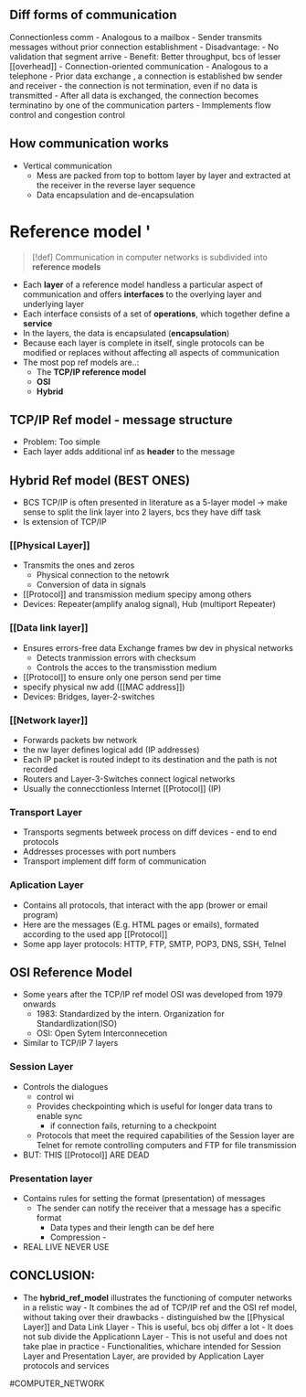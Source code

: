 

## Diff forms of communication
 Connectionless comm
		- Analogous to a mailbox
		- Sender transmits messages without prior connection establishment
		- Disadvantage:
			- No validation that segment arrive
		- Benefit: Better throughput, bcs of lesser [[overhead]]
	- Connection-oriented communication
		- Analogous to a telephone
		- Prior data exchange , a connection is established bw sender and receiver
			- the connection is not termination, even if no data is transmitted
		- After all data is exchanged, the connection becomes terminatino by one of the communication parters
		- Immplements flow control and congestion control

## How communication works
-  Vertical communication
	- Mess are packed from top to bottom layer by layer and extracted at the receiver in the reverse layer sequence
	- Data encapsulation and de-encapsulation


# Reference model '
> [!def]
> Communication in computer networks is subdivided into **reference models**

 * Each **layer** of a reference model handless a particular aspect of communication and offers **interfaces** to the overlying layer and underlying layer
 * Each interface consists of a set of **operations**, which together define a **service**
 * In the layers, the data is encapsulated (**encapsulation**)
 * Because each layer is complete in itself, single protocols can be modified or replaces without affecting all aspects of communication
 * The most pop ref models are..:
	 * The **TCP/IP reference model**
	 * **OSI**
	 * **Hybrid**
## TCP/IP Ref model - message structure
- Problem: Too simple
- Each layer adds additional inf as **header** to the message
## Hybrid Ref model (BEST ONES)
- BCS TCP/IP is often presented in literature as a 5-layer model
	-> make sense to split the link layer into 2 layers, bcs they have diff task
- Is extension of TCP/IP
### [[Physical Layer]]
- Transmits the ones and zeros
	- Physical connection to the netowrk
	- Conversion of data in signals
- [[Protocol]] and transmission medium specipy among others
- Devices: Repeater(amplify analog signal), Hub (multiport Repeater)
### [[Data link layer]]
- Ensures errors-free data Exchange frames bw dev in physical networks 
	- Detects tranmission errors with checksum
	- Controls the acces to the transmisstion medium
- [[Protocol]] to ensure only one person send per time
- specify physical nw add ([[MAC address]])
- Devices: Bridges, layer-2-switches
### [[Network layer]]
- Forwards packets bw network
- the nw layer defines logical add (IP addresses)
- Each IP packet is routed indept to its destination and the path is not recorded
- Routers and Layer-3-Switches connect logical networks
- Usually the connecctionless Internet [[Protocol]] (IP)
### Transport Layer
- Transports segments betweek process on diff devices - end to end protocols 
- Addresses processes with port numbers
- Transport implement diff form of communication
### Aplication Layer
- Contains all protocols, that interact with the app (brower or email program)
- Here are the messages (E.g. HTML pages or emails), formated according to the used app [[Protocol]]
- Some app layer protocols: HTTP, FTP, SMTP, POP3, DNS, SSH, Telnel


## OSI Reference Model
- Some years after the TCP/IP ref model OSI was developed from 1979 onwards
	- 1983: Standardized by the intern. Organization for Standardlization(ISO)
	- OSI: Open Sytem Interconnecetion
- Similar to TCP/IP 7 layers
### Session Layer
- Controls the dialogues
	- control wi
	- Provides checkpointing which is useful for longer data trans to enable sync
		- if connection fails, returning to a checkpoint
	- Protocols that meet the required capabilities of the Session layer are Telnet for remote controlling computers and FTP for file transmission
- BUT: THIS [[Protocol]] ARE DEAD
### Presentation layer
- Contains rules for setting the format (presentation) of messages
	- The sender can notify the receiver that a message has a specific format
		- Data types and their length can be def here
		- Compression -
- REAL LIVE NEVER USE

## CONCLUSION:
- The **hybrid_ref_model** illustrates the functioning of computer networks in a relistic way
		- It combines the ad of TCP/IP ref and the OSI ref model, without taking over their drawbacks
		- distinguished bw the [[Physical Layer]] and Data Link Llayer
			- This is useful, bcs obj differ a lot
		- It does not sub divide the Applicationn Layer
			-  This is not useful and does not take plae in practice
			-  Functionalities, whichare intended for Session Layer and Presentation Layer, are provided by Application Layer protocols and services


#COMPUTER_NETWORK